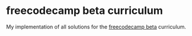 # freecodecamp beta curriculum
My implementation of all solutions for the [freecodecamp beta](beta.freecodecamp.com) curriculum.
